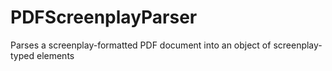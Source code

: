 # PDFScreenplayParser
Parses a screenplay-formatted PDF document into an object of screenplay-typed elements 
